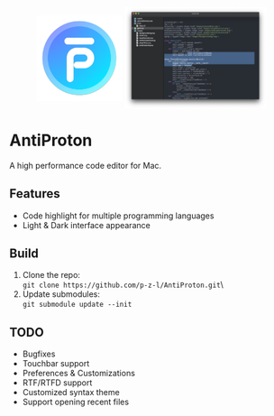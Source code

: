 <p align="center">
	<img src="https://raw.githubusercontent.com/p-z-l/AntiProton/master/AntiProton/Assets.xcassets/AppIcon.appiconset/AntiProton.png" width="30%" align="center">
	<img src="https://raw.githubusercontent.com/p-z-l/AntiProton/master/screenshot.png" width="50%" align="center">
</p>

# AntiProton

A high performance code editor for Mac.

## Features

- Code highlight for multiple programming languages
- Light & Dark interface appearance

## Build
1. Clone the repo:\
`git clone https://github.com/p-z-l/AntiProton.git`\
2. Update  submodules:\
`git submodule update --init`

## TODO
- Bugfixes
- Touchbar support
- Preferences & Customizations
- RTF/RTFD support
- Customized syntax theme
- Support opening recent files
